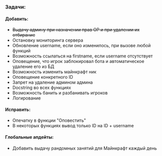 ### Задачи:

#### Добавить:
* ~~Выдачу админу при назначении прав OP и при удалении их отбирание~~
* Остановку мониторинга сервера
* Обновление username, если оно изменилось, при вызове любой функций
* Возможность ссылаться на firstname, если username отсутствует
* Оповещение, что игрок заблокировал бота и автоматическое удаление его из БД
* Возможность изменить майнкрафт ник
* Оповещение конкретного ID
* Запрет на удаление админом админа
* Docstring во всех функциях
* Возможность банить и разбанивать игроков
* Логирование

#### Исправить:
* Опечатку в функции "Оповестить"
* В некоторых функциях вывод только ID на ID + username

#### Глобальные апдейты:
* Добавить выдачу рандомных занятий для Майнкрафт каждый день